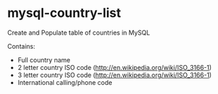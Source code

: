 mysql-country-list
==================

Create and Populate table of countries in MySQL

Contains:
- Full country name
- 2 letter country ISO code (http://en.wikipedia.org/wiki/ISO_3166-1)
- 3 letter country ISO code (http://en.wikipedia.org/wiki/ISO_3166-1)
- International calling/phone code